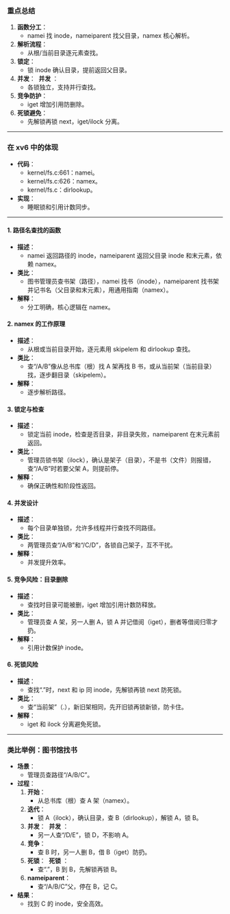 ### 重点总结

1. **函数分工**：
    - namei 找 inode，nameiparent 找父目录，namex 核心解析。
2. **解析流程**：
    - 从根/当前目录逐元素查找。
3. **锁定**：
    - 锁 inode 确认目录，提前返回父目录。
4. **并发**：  **并发** ：
    - 各锁独立，支持并行查找。
5. **竞争防护**：
    - iget 增加引用防删除。
6. **死锁避免**：
    - 先解锁再锁 next，iget/ilock 分离。

---

### 在 xv6 中的体现

- **代码**：
    - kernel/fs.c:661：namei。  
    - kernel/fs.c:626：namex。  
    - kernel/fs.c：dirlookup。
- **实现**：
    - 睡眠锁和引用计数同步。
---

#### 1. **路径名查找的函数**

- **描述**：
    - namei 返回路径的 inode，nameiparent 返回父目录 inode 和末元素，依赖 namex。
- **类比**：
    - 图书管理员查书架（路径），namei 找书（inode），nameiparent 找书架并记书名（父目录和末元素），用通用指南（namex）。
- **解释**：
    - 分工明确，核心逻辑在 namex。

#### 2. **namex 的工作原理**

- **描述**：
    - 从根或当前目录开始，逐元素用 skipelem 和 dirlookup 查找。
- **类比**：
    - 查“/A/B”像从总书库（根）找 A 架再找 B 书，或从当前架（当前目录）找，逐步翻目录（skipelem）。
- **解释**：
    - 逐步解析路径。

#### 3. **锁定与检查**

- **描述**：
    - 锁定当前 inode，检查是否目录，非目录失败，nameiparent 在末元素前返回。
- **类比**：
    - 管理员锁书架（ilock），确认是架子（目录），不是书（文件）则报错，查“/A/B”时若要父架 A，则提前停。
- **解释**：
    - 确保正确性和阶段性返回。

#### 4. **并发设计**

- **描述**：
    - 每个目录单独锁，允许多线程并行查找不同路径。
- **类比**：
    - 两管理员查“/A/B”和“/C/D”，各锁自己架子，互不干扰。
- **解释**：
    - 并发提升效率。

#### 5. **竞争风险：目录删除**

- **描述**：
    - 查找时目录可能被删，iget 增加引用计数防释放。
- **类比**：
    - 管理员查 A 架，另一人删 A，锁 A 并记借阅（iget），删者等借阅归零才扔。
- **解释**：
    - 引用计数保护 inode。

#### 6. **死锁风险**

- **描述**：
    - 查找“.”时，next 和 ip 同 inode，先解锁再锁 next 防死锁。
- **类比**：
    - 查“当前架”（.），新旧架相同，先开旧锁再锁新锁，防卡住。
- **解释**：
    - iget 和 ilock 分离避免死锁。

---

### 类比举例：图书馆找书

- **场景**：
    - 管理员查路径“/A/B/C”。
- **过程**：
    1. **开始**：
        - 从总书库（根）查 A 架（namex）。
    2. **迭代**：
        - 锁 A（ilock），确认目录，查 B（dirlookup），解锁 A，锁 B。
    3. **并发**：  **并发** ：
        - 另一人查“/D/E”，锁 D，不影响 A。
    4. **竞争**：
        - 查 B 时，另一人删 B，借 B（iget）防扔。
    5. **死锁**：  **死锁** ：
        - 查“.”，B 到 B，先解锁再锁 B。
    6. **nameiparent**：
        - 查“/A/B/C”父，停在 B，记 C。
- **结果**：
    - 找到 C 的 inode，安全高效。




